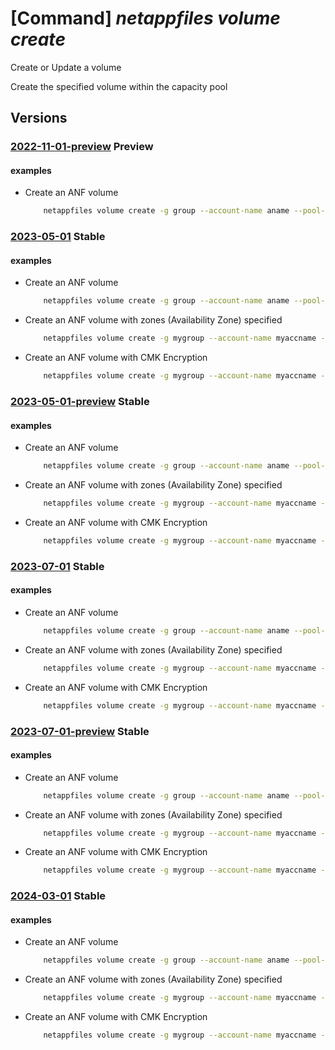 # [Command] _netappfiles volume create_

Create or Update a volume

Create the specified volume within the capacity pool

## Versions

### [2022-11-01-preview](/Resources/mgmt-plane/L3N1YnNjcmlwdGlvbnMve30vcmVzb3VyY2Vncm91cHMve30vcHJvdmlkZXJzL21pY3Jvc29mdC5uZXRhcHAvbmV0YXBwYWNjb3VudHMve30vY2FwYWNpdHlwb29scy97fS92b2x1bWVzL3t9/2022-11-01-preview.xml) **Preview**

<!-- mgmt-plane /subscriptions/{}/resourcegroups/{}/providers/microsoft.netapp/netappaccounts/{}/capacitypools/{}/volumes/{} 2022-11-01-preview -->

#### examples

- Create an ANF volume
    ```bash
        netappfiles volume create -g group --account-name aname --pool-name pname --volume-name vname -l location --service-level "Premium" --usage-threshold 107374182400 --creation-token "unique-token" --protocol-types NFSv3 --vnet myvnet --subnet-id "/subscriptions/mysubsid/resourceGroups/myrg/providers/Microsoft.Network/virtualNetworks/myvnet/subnets/default" --rules '[{"allowed_clients":"0.0.0.0/0","rule_index":"1","unix_read_only":"true","unix_read_write":"false","cifs":"false","nfsv3":"true","nfsv41":"false"}]'
    ```

### [2023-05-01](/Resources/mgmt-plane/L3N1YnNjcmlwdGlvbnMve30vcmVzb3VyY2Vncm91cHMve30vcHJvdmlkZXJzL21pY3Jvc29mdC5uZXRhcHAvbmV0YXBwYWNjb3VudHMve30vY2FwYWNpdHlwb29scy97fS92b2x1bWVzL3t9/2023-05-01.xml) **Stable**

<!-- mgmt-plane /subscriptions/{}/resourcegroups/{}/providers/microsoft.netapp/netappaccounts/{}/capacitypools/{}/volumes/{} 2023-05-01 -->

#### examples

- Create an ANF volume
    ```bash
        netappfiles volume create -g group --account-name aname --pool-name pname --volume-name vname -l location --service-level "Premium" --usage-threshold 107374182400 --creation-token "unique-token" --protocol-types NFSv3 --vnet myvnet --subnet-id "/subscriptions/mysubsid/resourceGroups/myrg/providers/Microsoft.Network/virtualNetworks/myvnet/subnets/default" --rules '[{"allowed_clients":"0.0.0.0/0","rule_index":"1","unix_read_only":"true","unix_read_write":"false","cifs":"false","nfsv3":"true","nfsv41":"false"}]'
    ```

- Create an ANF volume with zones (Availability Zone) specified
    ```bash
        netappfiles volume create -g mygroup --account-name myaccname --pool-name mypoolname --name myvolname -l westus2 --service-level premium --usage-threshold 100 --file-path "unique-file-path" --vnet myvnet --subnet mysubnet --protocol-types NFSv3 --zones zone1
    ```

- Create an ANF volume with CMK Encryption
    ```bash
        netappfiles volume create -g mygroup --account-name myaccname --pool-name mypoolname --name myvolname -l westus2 --service-level premium --usage-threshold 100 --file-path "unique-file-path" --vnet myvnet --subnet mysubnet --protocol-types NFSv3 --network-features Standard --protocol-types NFSv4.1 --rule-index 1 --allowed-clients '10.7.0.0/24' --kerberos-enabled false --encryption-key-source  Microsoft.KeyVault --kv-private-endpoint-id myPrivateEndpointId
    ```

### [2023-05-01-preview](/Resources/mgmt-plane/L3N1YnNjcmlwdGlvbnMve30vcmVzb3VyY2Vncm91cHMve30vcHJvdmlkZXJzL21pY3Jvc29mdC5uZXRhcHAvbmV0YXBwYWNjb3VudHMve30vY2FwYWNpdHlwb29scy97fS92b2x1bWVzL3t9/2023-05-01-preview.xml) **Stable**

<!-- mgmt-plane /subscriptions/{}/resourcegroups/{}/providers/microsoft.netapp/netappaccounts/{}/capacitypools/{}/volumes/{} 2023-05-01-preview -->

#### examples

- Create an ANF volume
    ```bash
        netappfiles volume create -g group --account-name aname --pool-name pname --volume-name vname -l location --service-level "Premium" --usage-threshold 100 --creation-token "unique-token" --protocol-types NFSv3 --vnet myvnet --subnet-id "/subscriptions/mysubsid/resourceGroups/myrg/providers/Microsoft.Network/virtualNetworks/myvnet/subnets/default" --rules '[{"allowed_clients":"0.0.0.0/0","rule_index":"1","unix_read_only":"true","unix_read_write":"false","cifs":"false","nfsv3":"true","nfsv41":"false"}]'
    ```

- Create an ANF volume with zones (Availability Zone) specified
    ```bash
        netappfiles volume create -g mygroup --account-name myaccname --pool-name mypoolname --name myvolname -l westus2 --service-level premium --usage-threshold 100 --file-path "unique-file-path" --vnet myvnet --subnet mysubnet --protocol-types NFSv3 --zones zone1
    ```

- Create an ANF volume with CMK Encryption
    ```bash
        netappfiles volume create -g mygroup --account-name myaccname --pool-name mypoolname --name myvolname -l westus2 --service-level premium --usage-threshold 100 --file-path "unique-file-path" --vnet myvnet --subnet mysubnet --protocol-types NFSv3 --network-features Standard --protocol-types NFSv4.1 --rule-index 1 --allowed-clients '10.7.0.0/24' --kerberos-enabled false --encryption-key-source  Microsoft.KeyVault --kv-private-endpoint-id myPrivateEndpointId
    ```

### [2023-07-01](/Resources/mgmt-plane/L3N1YnNjcmlwdGlvbnMve30vcmVzb3VyY2Vncm91cHMve30vcHJvdmlkZXJzL21pY3Jvc29mdC5uZXRhcHAvbmV0YXBwYWNjb3VudHMve30vY2FwYWNpdHlwb29scy97fS92b2x1bWVzL3t9/2023-07-01.xml) **Stable**

<!-- mgmt-plane /subscriptions/{}/resourcegroups/{}/providers/microsoft.netapp/netappaccounts/{}/capacitypools/{}/volumes/{} 2023-07-01 -->

#### examples

- Create an ANF volume
    ```bash
        netappfiles volume create -g group --account-name aname --pool-name pname --volume-name vname -l location --service-level "Premium" --usage-threshold 107374182400 --creation-token "unique-token" --protocol-types NFSv3 --vnet myvnet --subnet-id "/subscriptions/mysubsid/resourceGroups/myrg/providers/Microsoft.Network/virtualNetworks/myvnet/subnets/default" --rules '[{"allowed_clients":"0.0.0.0/0","rule_index":"1","unix_read_only":"true","unix_read_write":"false","cifs":"false","nfsv3":"true","nfsv41":"false"}]'
    ```

- Create an ANF volume with zones (Availability Zone) specified
    ```bash
        netappfiles volume create -g mygroup --account-name myaccname --pool-name mypoolname --name myvolname -l westus2 --service-level premium --usage-threshold 100 --file-path "unique-file-path" --vnet myvnet --subnet mysubnet --protocol-types NFSv3 --zones zone1
    ```

- Create an ANF volume with CMK Encryption
    ```bash
        netappfiles volume create -g mygroup --account-name myaccname --pool-name mypoolname --name myvolname -l westus2 --service-level premium --usage-threshold 100 --file-path "unique-file-path" --vnet myvnet --subnet mysubnet --protocol-types NFSv3 --network-features Standard --protocol-types NFSv4.1 --rule-index 1 --allowed-clients '10.7.0.0/24' --kerberos-enabled false --encryption-key-source  Microsoft.KeyVault --kv-private-endpoint-id myPrivateEndpointId
    ```

### [2023-07-01-preview](/Resources/mgmt-plane/L3N1YnNjcmlwdGlvbnMve30vcmVzb3VyY2Vncm91cHMve30vcHJvdmlkZXJzL21pY3Jvc29mdC5uZXRhcHAvbmV0YXBwYWNjb3VudHMve30vY2FwYWNpdHlwb29scy97fS92b2x1bWVzL3t9/2023-07-01-preview.xml) **Stable**

<!-- mgmt-plane /subscriptions/{}/resourcegroups/{}/providers/microsoft.netapp/netappaccounts/{}/capacitypools/{}/volumes/{} 2023-07-01-preview -->

#### examples

- Create an ANF volume
    ```bash
        netappfiles volume create -g group --account-name aname --pool-name pname --volume-name vname -l location --service-level "Premium" --usage-threshold 107374182400 --creation-token "unique-token" --protocol-types NFSv3 --vnet myvnet --subnet-id "/subscriptions/mysubsid/resourceGroups/myrg/providers/Microsoft.Network/virtualNetworks/myvnet/subnets/default" --rules '[{"allowed_clients":"0.0.0.0/0","rule_index":"1","unix_read_only":"true","unix_read_write":"false","cifs":"false","nfsv3":"true","nfsv41":"false"}]'
    ```

- Create an ANF volume with zones (Availability Zone) specified
    ```bash
        netappfiles volume create -g mygroup --account-name myaccname --pool-name mypoolname --name myvolname -l westus2 --service-level premium --usage-threshold 100 --file-path "unique-file-path" --vnet myvnet --subnet mysubnet --protocol-types NFSv3 --zones zone1
    ```

- Create an ANF volume with CMK Encryption
    ```bash
        netappfiles volume create -g mygroup --account-name myaccname --pool-name mypoolname --name myvolname -l westus2 --service-level premium --usage-threshold 100 --file-path "unique-file-path" --vnet myvnet --subnet mysubnet --protocol-types NFSv3 --network-features Standard --protocol-types NFSv4.1 --rule-index 1 --allowed-clients '10.7.0.0/24' --kerberos-enabled false --encryption-key-source  Microsoft.KeyVault --kv-private-endpoint-id myPrivateEndpointId
    ```

### [2024-03-01](/Resources/mgmt-plane/L3N1YnNjcmlwdGlvbnMve30vcmVzb3VyY2Vncm91cHMve30vcHJvdmlkZXJzL21pY3Jvc29mdC5uZXRhcHAvbmV0YXBwYWNjb3VudHMve30vY2FwYWNpdHlwb29scy97fS92b2x1bWVzL3t9/2024-03-01.xml) **Stable**

<!-- mgmt-plane /subscriptions/{}/resourcegroups/{}/providers/microsoft.netapp/netappaccounts/{}/capacitypools/{}/volumes/{} 2024-03-01 -->

#### examples

- Create an ANF volume
    ```bash
        netappfiles volume create -g group --account-name aname --pool-name pname --volume-name vname -l location --service-level "Premium" --usage-threshold 107374182400 --creation-token "unique-token" --protocol-types NFSv3 --vnet myvnet --subnet-id "/subscriptions/mysubsid/resourceGroups/myrg/providers/Microsoft.Network/virtualNetworks/myvnet/subnets/default" --rules '[{"allowed_clients":"0.0.0.0/0","rule_index":"1","unix_read_only":"true","unix_read_write":"false","cifs":"false","nfsv3":"true","nfsv41":"false"}]'
    ```

- Create an ANF volume with zones (Availability Zone) specified
    ```bash
        netappfiles volume create -g mygroup --account-name myaccname --pool-name mypoolname --name myvolname -l westus2 --service-level premium --usage-threshold 100 --file-path "unique-file-path" --vnet myvnet --subnet mysubnet --protocol-types NFSv3 --zones zone1
    ```

- Create an ANF volume with CMK Encryption
    ```bash
        netappfiles volume create -g mygroup --account-name myaccname --pool-name mypoolname --name myvolname -l westus2 --service-level premium --usage-threshold 100 --file-path "unique-file-path" --vnet myvnet --subnet mysubnet --protocol-types NFSv3 --network-features Standard --protocol-types NFSv4.1 --rule-index 1 --allowed-clients '10.7.0.0/24' --kerberos-enabled false --encryption-key-source  Microsoft.KeyVault --kv-private-endpoint-id myPrivateEndpointId
    ```
